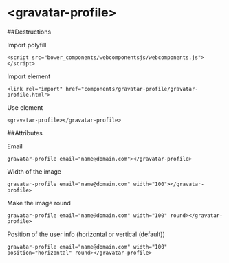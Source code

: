 &lt;gravatar-profile&gt;
============

##Destructions

Import polyfill
```
<script src="bower_components/webcomponentsjs/webcomponents.js"></script>
```

Import element
```
<link rel="import" href="components/gravatar-profile/gravatar-profile.html">
```

Use element
```
<gravatar-profile></gravatar-profile>
```

##Attributes

Email
```
gravatar-profile email="name@domain.com"></gravatar-profile>
```

Width of the image
```
gravatar-profile email="name@domain.com" width="100"></gravatar-profile>
``` 

Make the image round
```
gravatar-profile email="name@domain.com" width="100" round></gravatar-profile>
```  

Position of the user info (horizontal or vertical (default))
```
gravatar-profile email="name@domain.com" width="100" position="horizontal" round></gravatar-profile>
```  
